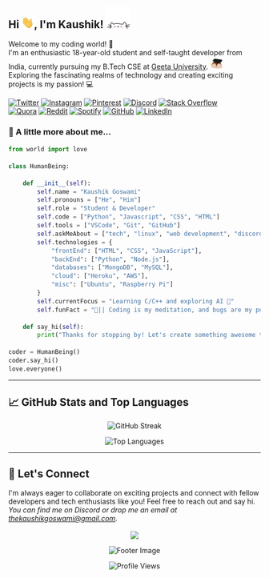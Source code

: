 
<h2> Hi <img src="./assets/wave.gif" width="25">, I'm Kaushik! <img src="./assets/peeky_cat.gif" width="50"></h2>

<!-- Short Introduction -->

Welcome to my coding world! 🚀
<br> I'm an enthusiastic 18-year-old student and self-taught developer from India, currently pursuing my B.Tech CSE at [Geeta University](https://geetauniversity.edu.in). <img src="./assets/graduation.gif" width="25">
<br> Exploring the fascinating realms of technology and creating exciting projects is my passion! 💻

<!-- Badges -->

[![Twitter](https://img.shields.io/badge/Twitter-%231DA1F2.svg?style=for-the-badge&logo=Twitter&logoColor=white)](https://twitter.com/Being_Goswami)
[![Instagram](https://img.shields.io/badge/Instagram-%23E4405F.svg?style=for-the-badge&logo=Instagram&logoColor=white)](https://instagram.com/thekaushikgoswami) 
[![Pinterest](https://img.shields.io/badge/Pinterest-%23E60023.svg?style=for-the-badge&logo=Pinterest&logoColor=white)](https://pinterest.com/thekaushikgoswami)
[![Discord](https://img.shields.io/badge/Discord_Server-%237289DA.svg?style=for-the-badge&logo=discord&logoColor=white)](https://discord.gg/MFpy66jWFA)
[![Stack Overflow](https://img.shields.io/badge/-Stackoverflow-FE7A16?style=for-the-badge&logo=stack-overflow&logoColor=white)](https://stackoverflow.com/users/14279011/thekaushikgoswami) <br>
[![Quora](https://img.shields.io/badge/Quora-%23B92B27.svg?style=for-the-badge&logo=Quora&logoColor=white)](https://quora.com/profile/TheKaushikGoswami)
[![Reddit](https://img.shields.io/badge/Reddit-FF4500?style=for-the-badge&logo=reddit&logoColor=white)](https://reddit.com/user/TheKaushik01)
[![Spotify](https://img.shields.io/badge/Spotify-1ED760?style=for-the-badge&logo=spotify&logoColor=white)](https://open.spotify.com/user/rwu8m7m34mit13j931l5618p5)
[![GitHub](https://img.shields.io/badge/GitHub-%23121011.svg?style=for-the-badge&logo=github&logoColor=white)](https://github.com/TheKaushikGoswami)
[![LinkedIn](https://img.shields.io/badge/linkedin-%230077B5.svg?style=for-the-badge&logo=linkedin&logoColor=white)](https://linkedin.com/in/thekaushikgoswami)

### 🌟 A little more about me...

```python
from world import love

class HumanBeing:

    def __init__(self):
        self.name = "Kaushik Goswami"
        self.pronouns = ["He", "Him"]
        self.role = "Student & Developer"
        self.code = ["Python", "Javascript", "CSS", "HTML"]
        self.tools = ["VSCode", "Git", "GitHub"]
        self.askMeAbout = ["tech", "linux", "web development", "discord", "anime"]
        self.technologies = {
            "frontEnd": ["HTML", "CSS", "JavaScript"],
            "backEnd": ["Python", "Node.js"],
            "databases": ["MongoDB", "MySQL"],
            "cloud": ["Heroku", "AWS"],
            "misc": ["Ubuntu", "Raspberry Pi"]
        }
        self.currentFocus = "Learning C/C++ and exploring AI 🚀"
        self.funFact = "🌼|| Coding is my meditation, and bugs are my puzzles! ||🌼"

    def say_hi(self):
        print("Thanks for stopping by! Let's create something awesome together!")

coder = HumanBeing()
coder.say_hi()
love.everyone()
```

---

## 📈 GitHub Stats and Top Languages

<p align="center">
  <img src="https://github-readme-streak-stats.herokuapp.com/?user=TheKaushikGoswami&theme=radical" alt="GitHub Streak">
</p>
<p align="center">
  <img src="https://github-readme-stats.vercel.app/api/top-langs/?username=TheKaushikGoswami&layout=compact&langs_count=8&theme=radical" alt="Top Languages">
</p>

---

<!--- Let's Connect section --->

## 🤝 Let's Connect

I'm always eager to collaborate on exciting projects and connect with fellow developers and tech enthusiasts like you! Feel free to reach out and say hi. <i>You can find me on Discord or drop me an email at thekaushikgoswami@gmail.com.</i> <br>

<p align="center">
    <a href="https://discord.com/users/737903565313409095">
        <img src="https://lanyard-profile-readme.vercel.app/api/737903565313409095" align="center">
    </a>
</p>

<!--- Footer image and visitor count --->

<p align="center">
  <img src="https://i.ibb.co/9yvsZhZ/Hindustan.png" alt="Footer Image" height="100">
</p>
<p align="center">
  <img src="https://komarev.com/ghpvc/?username=TheKaushikGoswami&style=flat-square&color=orange" alt="Profile Views">
</p>